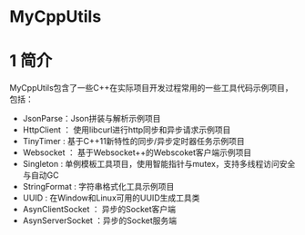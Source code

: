 # MyCppUtils

# 1 简介

MyCppUtils包含了一些C++在实际项目开发过程常用的一些工具代码示例项目，包括：

- JsonParse：Json拼装与解析示例项目
- HttpClient ： 使用libcurl进行http同步和异步请求示例项目
- TinyTimer : 基于C++11新特性的同步/异步定时器任务示例项目
- Websocket ： 基于Websocket++的Webscoket客户端示例项目
- Singleton : 单例模板工具项目，使用智能指针与mutex，支持多线程访问安全与自动GC
- StringFormat : 字符串格式化工具示例项目
- UUID : 在Window和Linux可用的UUID生成工具类
- AsynClientSocket ： 异步的Socket客户端
- AsynServerSocket ：异步的Socket服务端